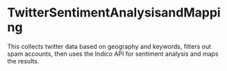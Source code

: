 # TwitterSentimentAnalysisandMapping
This collects twitter data based on geography and keywords, filters out spam accounts, then uses the Indico API for sentiment analysis and maps the results.
